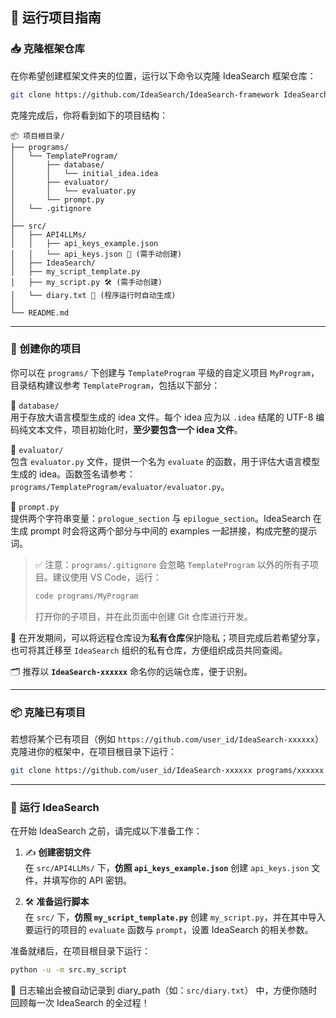 ## 🚀 运行项目指南

### 📥 克隆框架仓库

在你希望创建框架文件夹的位置，运行以下命令以克隆 IdeaSearch 框架仓库：

```bash
git clone https://github.com/IdeaSearch/IdeaSearch-framework IdeaSearch
```

克隆完成后，你将看到如下的项目结构：

```text
📦 项目根目录/
├── programs/
│   └── TemplateProgram/
│       ├── database/
│       │   └── initial_idea.idea
│       ├── evaluator/
│       │   └── evaluator.py
│       └── prompt.py
│   └── .gitignore
│
├── src/
│   ├── API4LLMs/
│   │   ├── api_keys_example.json
│   │   └── api_keys.json 📝 (需手动创建)
│   ├── IdeaSearch/
│   ├── my_script_template.py
│   ├── my_script.py 🛠 (需手动创建)
│   └── diary.txt 📔 (程序运行时自动生成)
│
└── README.md
```

---

### 🧱 创建你的项目

你可以在 `programs/` 下创建与 `TemplateProgram` 平级的自定义项目 `MyProgram`，目录结构建议参考 `TemplateProgram`，包括以下部分：

📁 `database/`  
用于存放大语言模型生成的 idea 文件。每个 idea 应为以 `.idea` 结尾的 UTF-8 编码纯文本文件，项目初始化时，**至少要包含一个 idea 文件**。

📁 `evaluator/`  
包含 `evaluator.py` 文件，提供一个名为 `evaluate` 的函数，用于评估大语言模型生成的 idea。函数签名请参考：
`programs/TemplateProgram/evaluator/evaluator.py`。

📄 `prompt.py`  
提供两个字符串变量：`prologue_section` 与 `epilogue_section`。IdeaSearch 在生成 prompt 时会将这两个部分与中间的 examples 一起拼接，构成完整的提示词。

> ✅ 注意：`programs/.gitignore` 会忽略 `TemplateProgram` 以外的所有子项目。建议使用 VS Code，运行：
>
> ```bash
> code programs/MyProgram
> ```
>
> 打开你的子项目，并在此页面中创建 Git 仓库进行开发。

📡 在开发期间，可以将远程仓库设为**私有仓库**保护隐私；项目完成后若希望分享，也可将其迁移至 `IdeaSearch` 组织的私有仓库，方便组织成员共同查阅。

🗂 推荐以 **`IdeaSearch-xxxxxx`** 命名你的远端仓库，便于识别。

---

### 📦 克隆已有项目

若想将某个已有项目（例如 `https://github.com/user_id/IdeaSearch-xxxxxx`）克隆进你的框架中，在项目根目录下运行：

```bash
git clone https://github.com/user_id/IdeaSearch-xxxxxx programs/xxxxxx
```

---

### 🎯 运行 IdeaSearch

在开始 IdeaSearch 之前，请完成以下准备工作：

1. ✍ **创建密钥文件**  
   在 `src/API4LLMs/` 下，**仿照 `api_keys_example.json`** 创建 `api_keys.json` 文件，并填写你的 API 密钥。

2. 🛠 **准备运行脚本**  
   在 `src/` 下，**仿照 `my_script_template.py`** 创建 `my_script.py`，并在其中导入要运行的项目的 `evaluate` 函数与 `prompt`，设置 IdeaSearch 的相关参数。

准备就绪后，在项目根目录下运行：

```bash
python -u -m src.my_script
```

📒 日志输出会被自动记录到 diary_path（如：`src/diary.txt`） 中，方便你随时回顾每一次 IdeaSearch 的全过程！
